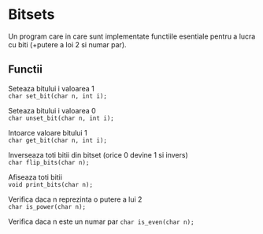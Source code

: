 # Bitsets

Un program care in care sunt implementate functiile esentiale pentru a lucra cu biti (+putere a loi 2 si numar par).

## Functii

Seteaza bitului i valoarea 1  
`char set_bit(char n, int i);`

Seteaza bitului i valoarea 0  
`char unset_bit(char n, int i);`

Intoarce valoare bitului 1  
`char get_bit(char n, int i);` 

Inverseaza toti bitii din bitset (orice 0 devine 1 si invers)  
`char flip_bits(char n);`

Afiseaza toti bitii  
`void print_bits(char n);`

Verifica daca n reprezinta o putere a lui 2  
`char is_power(char n);`

Verifica daca n este un numar par
`char is_even(char n);`
